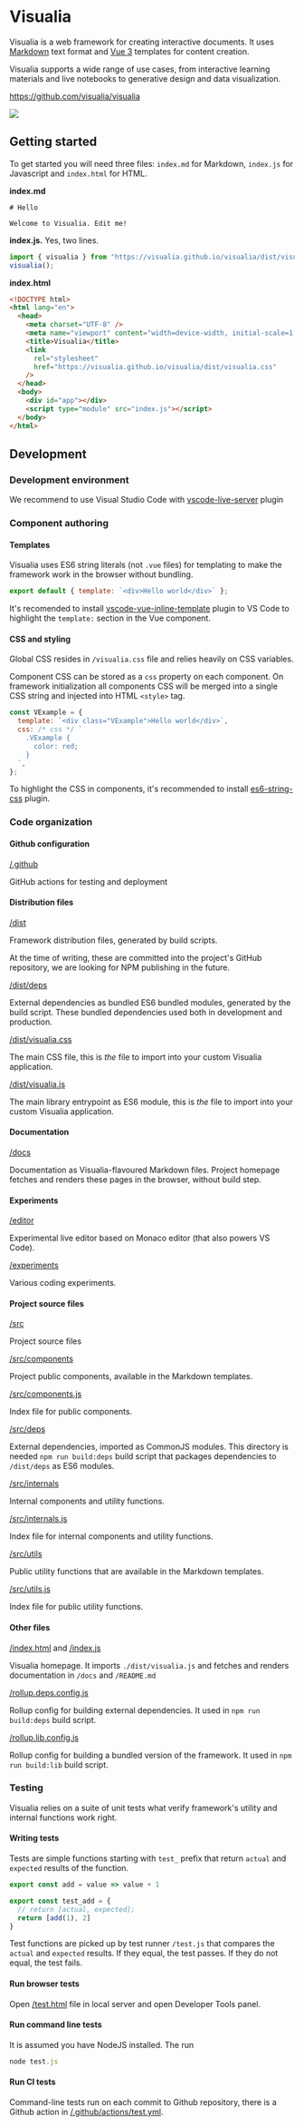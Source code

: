 # Visualia

Visualia is a web framework for creating interactive documents. It uses [Markdown](https://guides.github.com/features/mastering-markdown/) text format and [Vue 3](https://github.com/vuejs/vue-next) templates for content creation.

Visualia supports a wide range of use cases, from interactive learning materials and live notebooks to generative design and data visualization.

https://github.com/visualia/visualia

![](https://github.com/visualia/visualia/workflows/Test/badge.svg)

## Getting started

To get started you will need three files: `index.md` for Markdown, `index.js` for Javascript and `index.html` for HTML.

**index.md**

```live index
# Hello

Welcome to Visualia. Edit me!
```

**index.js.** Yes, two lines.

```js
import { visualia } from "https://visualia.github.io/visualia/dist/visualia.js";
visualia();
```

**index.html**

```html
<!DOCTYPE html>
<html lang="en">
  <head>
    <meta charset="UTF-8" />
    <meta name="viewport" content="width=device-width, initial-scale=1.0" />
    <title>Visualia</title>
    <link
      rel="stylesheet"
      href="https://visualia.github.io/visualia/dist/visualia.css"
    />
  </head>
  <body>
    <div id="app"></div>
    <script type="module" src="index.js"></script>
  </body>
</html>
```

## Development

### Development environment

We recommend to use Visual Studio Code with [vscode-live-server](https://github.com/ritwickdey/vscode-live-server) plugin

### Component authoring

#### Templates

Visualia uses ES6 string literals (not `.vue` files) for templating to make the framework work in the browser without bundling.

```js
export default { template: `<div>Hello world</div>` };
```

It's recomended to install [vscode-vue-inline-template](https://github.com/faisalhakim47/vscode-vue-inline-template) plugin to VS Code to highlight the `template:` section in the Vue component.

#### CSS and styling

Global CSS resides in `/visualia.css` file and relies heavily on CSS variables.

Component CSS can be stored as a `css` property on each component. On framework initialization all components CSS will be merged into a single CSS string and injected into HTML `<style>` tag.

```js
const VExample = {
  template: `<div class="VExample">Hello world</div>`,
  css: /* css */ `
    .VExample {
      color: red;
    }
  `,
};
```

To highlight the CSS in components, it's recommended to install [es6-string-css](https://github.com/bashmish/es6-string-css) plugin.

### Code organization

#### Github configuration

[/.github](/.githb)

GitHub actions for testing and deployment

#### Distribution files

[/dist](/dist)

Framework distribution files, generated by build scripts.

At the time of writing, these are committed into the project's GitHub repository, we are looking for NPM publishing in the future.

[/dist/deps](/dist/deps)

External dependencies as bundled ES6 bundled modules, generated by the build script. These bundled dependencies used both in development and production.

[/dist/visualia.css](/dist/visualia.css)

The main CSS file, this is _the_ file to import into your custom Visualia application.

[/dist/visualia.js](/dist/visualia.js)

The main library entrypoint as ES6 module, this is _the_ file to import into your custom Visualia application.

#### Documentation

[/docs](/dist/deps)

Documentation as Visualia-flavoured Markdown files. Project homepage fetches and renders these pages in the browser, without build step.

#### Experiments

[/editor](/editor)

Experimental live editor based on Monaco editor (that also powers VS Code).

[/experiments](/experiments)

Various coding experiments.

#### Project source files

[/src](/src)

Project source files

[/src/components](/src/components)

Project public components, available in the Markdown templates.

[/src/components.js](/src/components)

Index file for public components.

[/src/deps](/deps)

External dependencies, imported as CommonJS modules. This directory is needed `npm run build:deps` build script that packages dependencies to `/dist/deps` as ES6 modules.

[/src/internals](/src/internals)

Internal components and utility functions.

[/src/internals.js](/src/internals.js)

Index file for internal components and utility functions.

[/src/utils](/src/utils)

Public utility functions that are available in the Markdown templates.

[/src/utils.js](/src/utils.js)

Index file for public utility functions.

#### Other files

[/index.html](/index.html) and [/index.js](/index.js)

Visualia homepage. It imports `./dist/visualia.js` and fetches and renders documentation in `/docs` and `/README.md`

[/rollup.deps.config.js](/rollup.deps.config.js)

Rollup config for building external dependencies. It used in `npm run build:deps` build script.

[/rollup.lib.config.js](/rollup.lib.config.js)

Rollup config for building a bundled version of the framework. It used in `npm run build:lib` build script.

### Testing

Visualia relies on a suite of unit tests what verify framework's utility and internal functions work right.

#### Writing tests

Tests are simple functions starting with `test_` prefix that return `actual` and `expected` results of the function.

```js
export const add = value => value + 1

export const test_add = {
  // return [actual, expected];
  return [add(1), 2]
}
```

Test functions are picked up by test runner `/test.js` that compares the `actual` and `expected` results. If they equal, the test passes. If they do not equal, the test fails.

#### Run browser tests

Open [/test.html](/test.html) file in local server and open Developer Tools panel.

#### Run command line tests

It is assumed you have NodeJS installed. The run

```js
node test.js
```

#### Run CI tests

Command-line tests run on each commit to Github repository, there is a Github action in [/.github/actions/test.yml](./.github/actions/test.yml).
